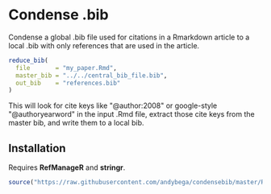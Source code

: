 Condense .bib
=============

Condense a global .bib file used for citations in a Rmarkdown article to a local .bib with only references that are used in the article. 

```r
reduce_bib(
  file       = "my_paper.Rmd",
  master_bib = "../../central_bib_file.bib",
  out_bib    = "references.bib"
)
```

This will look for cite keys like "@author:2008" or google-style "@authoryearword" in the input .Rmd file, extract those cite keys from the master bib, and write them to a local bib. 

## Installation

Requires **RefManageR** and **stringr**. 

```r
source("https://raw.githubusercontent.com/andybega/condensebib/master/R/reduce-bib.R")
```


